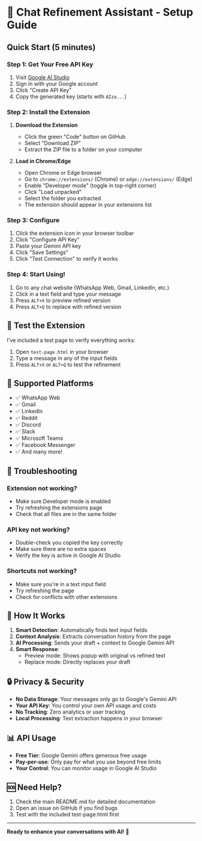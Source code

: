 # 🚀 Chat Refinement Assistant - Setup Guide

## Quick Start (5 minutes)

### Step 1: Get Your Free API Key
1. Visit [Google AI Studio](https://makersuite.google.com/app/apikey)
2. Sign in with your Google account
3. Click "Create API Key"
4. Copy the generated key (starts with `AIza...`)

### Step 2: Install the Extension
1. **Download the Extension**
   - Click the green "Code" button on GitHub
   - Select "Download ZIP"
   - Extract the ZIP file to a folder on your computer

2. **Load in Chrome/Edge**
   - Open Chrome or Edge browser
   - Go to `chrome://extensions/` (Chrome) or `edge://extensions/` (Edge)
   - Enable "Developer mode" (toggle in top-right corner)
   - Click "Load unpacked"
   - Select the folder you extracted
   - The extension should appear in your extensions list

### Step 3: Configure
1. Click the extension icon in your browser toolbar
2. Click "Configure API Key"
3. Paste your Gemini API key
4. Click "Save Settings"
5. Click "Test Connection" to verify it works

### Step 4: Start Using!
1. Go to any chat website (WhatsApp Web, Gmail, LinkedIn, etc.)
2. Click in a text field and type your message
3. Press `ALT+X` to preview refined version
4. Press `ALT+Q` to replace with refined version

## 🧪 Test the Extension

I've included a test page to verify everything works:

1. Open `test-page.html` in your browser
2. Type a message in any of the input fields
3. Press `ALT+X` or `ALT+Q` to test the refinement

## 📱 Supported Platforms

- ✅ WhatsApp Web
- ✅ Gmail
- ✅ LinkedIn
- ✅ Reddit
- ✅ Discord
- ✅ Slack
- ✅ Microsoft Teams
- ✅ Facebook Messenger
- ✅ And many more!

## 🔧 Troubleshooting

### Extension not working?
- Make sure Developer mode is enabled
- Try refreshing the extensions page
- Check that all files are in the same folder

### API key not working?
- Double-check you copied the key correctly
- Make sure there are no extra spaces
- Verify the key is active in Google AI Studio

### Shortcuts not working?
- Make sure you're in a text input field
- Try refreshing the page
- Check for conflicts with other extensions

## 🎯 How It Works

1. **Smart Detection**: Automatically finds text input fields
2. **Context Analysis**: Extracts conversation history from the page
3. **AI Processing**: Sends your draft + context to Google Gemini API
4. **Smart Response**: 
   - Preview mode: Shows popup with original vs refined text
   - Replace mode: Directly replaces your draft

## 🔒 Privacy & Security

- **No Data Storage**: Your messages only go to Google's Gemini API
- **Your API Key**: You control your own API usage and costs
- **No Tracking**: Zero analytics or user tracking
- **Local Processing**: Text extraction happens in your browser

## 📊 API Usage

- **Free Tier**: Google Gemini offers generous free usage
- **Pay-per-use**: Only pay for what you use beyond free limits
- **Your Control**: You can monitor usage in Google AI Studio

## 🆘 Need Help?

1. Check the main README.md for detailed documentation
2. Open an issue on GitHub if you find bugs
3. Test with the included test-page.html first

---

**Ready to enhance your conversations with AI!** 🎉
